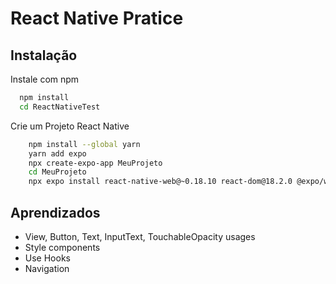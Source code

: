 
# React Native Pratice




## Instalação

Instale com npm

```bash
  npm install
  cd ReactNativeTest
```

Crie um Projeto React Native

```bash
    npm install --global yarn
    yarn add expo
    npx create-expo-app MeuProjeto
    cd MeuProjeto
    npx expo install react-native-web@~0.18.10 react-dom@18.2.0 @expo/webpack-config@^18.0.1
```


## Aprendizados

- View, Button, Text, InputText, TouchableOpacity usages
- Style components
- Use Hooks
- Navigation